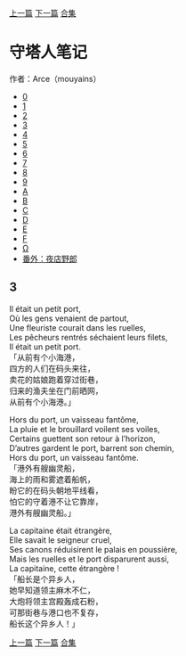 [上一篇](./守塔人笔记02.md)  [下一篇](./守塔人笔记04.md)  [合集](../同人目录.md)

# 守塔人笔记

作者：Arce（mouyains）

* [0](./守塔人笔记00.md)
* [1](./守塔人笔记01.md)
* [2](./守塔人笔记02.md)
* [3](./守塔人笔记03.md)
* [4](./守塔人笔记04.md)
* [5](./守塔人笔记05.md)
* [6](./守塔人笔记06.md)
* [7](./守塔人笔记07.md)
* [8](./守塔人笔记08.md)
* [9](./守塔人笔记09.md)
* [A](./守塔人笔记10.md)
* [B](./守塔人笔记11.md)
* [C](./守塔人笔记12.md)
* [D](./守塔人笔记13.md)
* [E](./守塔人笔记14.md)
* [F](./守塔人笔记15.md)
* [Ω](./守塔人笔记16.md)
* [番外：夜店野郎](./守塔人笔记番外.md)

## 3
Il était un petit port,  
Où les gens venaient de partout,  
Une fleuriste courait dans les ruelles,  
Les pêcheurs rentrés séchaient leurs filets,  
Il était un petit port.  
「从前有个小海港，  
四方的人们在码头来往，  
卖花的姑娘跑着穿过街巷，  
归来的渔夫坐在门前晒网，  
从前有个小海港。」

Hors du port, un vaisseau fantôme,  
La pluie et le brouillard voilent ses voiles,  
Certains guettent son retour à l’horizon,  
D’autres gardent le port, barrent son chemin,  
Hors du port, un vaisseau fantôme.  
「港外有艘幽灵船，  
海上的雨和雾遮着船帆，  
盼它的在码头朝地平线看，  
怕它的守着港不让它靠岸，  
港外有艘幽灵船。」

La capitaine était étrangère,  
Elle savait le seigneur cruel,  
Ses canons réduisirent le palais en poussière,  
Mais les ruelles et le port disparurent aussi,  
La capitaine, cette étrangère !  
「船长是个异乡人，  
她早知道领主麻木不仁，  
大炮将领主宫殿轰成石粉，  
可那街巷与港口也不复存，  
船长这个异乡人！」


[上一篇](./守塔人笔记02.md)  [下一篇](./守塔人笔记04.md)  [合集](../同人目录.md)
